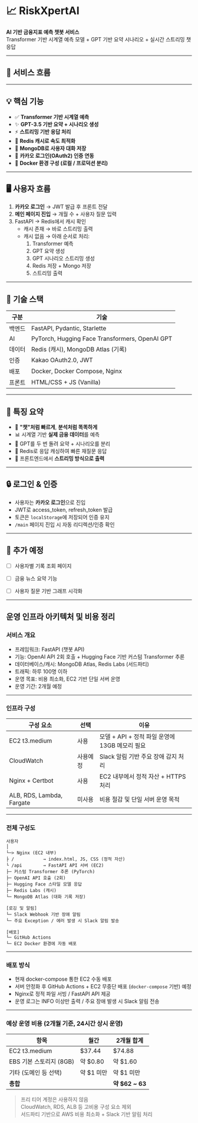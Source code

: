# 📈 RiskXpertAI

**AI 기반 금융지표 예측 챗봇 서비스**  
Transformer 기반 시계열 예측 모델 + GPT 기반 요약 시나리오 + 실시간 스트리밍 챗 응답

---

## 🧠 서비스 흐름

---

## 💡 핵심 기능

- ✅ **Transformer 기반 시계열 예측**
- ✨ **GPT-3.5 기반 요약 + 시나리오 생성**
- ⚡ **스트리밍 기반 응답 처리**
- 🧠 **Redis 캐시로 속도 최적화**
- 💾 **MongoDB로 사용자 대화 저장**
- 🔐 **카카오 로그인(OAuth2) 인증 연동**
- 🐳 **Docker 환경 구성 (로컬 / 프로덕션 분리)**

---

## 🖥️ 사용자 흐름

1. **카카오 로그인** → JWT 발급 후 프론트 전달
2. **메인 페이지 진입** → 개월 수 + 사용자 질문 입력
3. FastAPI → Redis에서 캐시 확인  
   - 캐시 존재 → 바로 스트리밍 출력  
   - 캐시 없음 → 아래 순서로 처리:
     1. Transformer 예측
     2. GPT 요약 생성
     3. GPT 시나리오 스트리밍 생성
     4. Redis 저장 + Mongo 저장
     5. 스트리밍 출력

---

## 📌 기술 스택

| 구분 | 기술                                             |
|------|------------------------------------------------|
| 백엔드 | FastAPI, Pydantic, Starlette                   |
| AI | PyTorch, Hugging Face Transformers, OpenAI GPT |
| 데이터 | Redis (캐시), MongoDB Atlas (기록)                 |
| 인증 | Kakao OAuth2.0, JWT                            |
| 배포 | Docker, Docker Compose, Nginx                  |
| 프론트 | HTML/CSS + JS (Vanilla)                        |

---

## 🎉 특징 요약

- 🚀 **"챗"처럼 빠르게**, **분석처럼 똑똑하게**
- 📊 시계열 기반 **실제 금융 데이터**를 예측
- 🤖 GPT를 두 번 돌려 요약 + 시나리오를 분리
- 🔄 Redis로 응답 캐싱하여 빠른 재질문 응답
- 💬 프론트엔드에서 **스트리밍 방식으로 출력**

---

## 🔒 로그인 & 인증

- 사용자는 **카카오 로그인**으로 진입
- JWT로 access_token, refresh_token 발급
- 토큰은 `localStorage`에 저장되어 인증 유지
- `/main` 페이지 진입 시 자동 리디렉션/인증 확인

---

## 📌 추가 예정

- [ ] 사용자별 기록 조회 페이지
- [ ] 금융 뉴스 요약 기능
- [ ] 사용자 질문 기반 그래프 시각화


---
## 운영 인프라 아키텍처 및 비용 정리

### 서비스 개요
- 프레임워크: FastAPI (챗봇 API)
- 기능: OpenAI API 2회 호출 + Hugging Face 기반 커스텀 Transformer 추론
- 데이터베이스/캐시: MongoDB Atlas, Redis Labs (서드파티)
- 트래픽: 하루 100명 이하
- 운영 목표: 비용 최소화, EC2 기반 단일 서버 운영
- 운영 기간: 2개월 예정

---

### 인프라 구성

| 구성 요소 | 선택   | 이유                               |
|-----------|------|----------------------------------|
| EC2 t3.medium | 사용   | 모델 + API + 정적 파일 운영에 13GB 메모리 필요 |
| CloudWatch | 사용예정 | Slack 알림 기반 주요 장애 감지 처리          |
| Nginx + Certbot | 사용   | EC2 내부에서 정적 자산 + HTTPS 처리        |
| ALB, RDS, Lambda, Fargate | 미사용  | 비용 절감 및 단일 서버 운영 목적              |

---

### 전체 구성도
```
사용자
│
└─> Nginx (EC2 내부)
├ /           → index.html, JS, CSS (정적 자산)
└ /api        → FastAPI API 서버 (EC2)
├─ 커스텀 Transformer 추론 (PyTorch)
├─ OpenAI API 호출 (2회)
├─ Hugging Face 스타일 모델 응답
├─ Redis Labs (캐시)
└─ MongoDB Atlas (대화 기록 저장)

[로깅 및 알림]
└─ Slack Webhook 기반 장애 알림
└─ 주요 Exception / 에러 발생 시 Slack 알림 발송

[배포]
└─ GitHub Actions
└─ EC2 Docker 환경에 자동 배포
```

---

### 배포 방식

- 현재 docker-compose 통한 EC2 수동 배포
- 서버 안정화 후 GitHub Actions + EC2 무중단 배포 (`docker-compose` 기반) 예정
- Nginx로 정적 파일 서빙 / FastAPI API 제공
- 운영 로그는 INFO 이상만 출력 / 주요 장애 발생 시 Slack 알림 전송

---

### 예상 운영 비용 (2개월 기준, 24시간 상시 운영)

| 항목 | 월간 | 2개월 합계         |
|------|------|----------------|
| EC2 t3.medium | $37.44 | $74.88         |
| EBS 기본 스토리지 (8GB) | 약 $0.80 | 약 $1.60        |
| 기타 (도메인 등 선택) | 약 $1 미만 | 약 $1 미만        |
| **총합** |  | **약 $62 ~ 63** |

> 프리 티어 계정은 사용하지 않음  
> CloudWatch, RDS, ALB 등 고비용 구성 요소 제외  
> 서드파티 기반으로 AWS 비용 최소화 + Slack 기반 알림 처리
